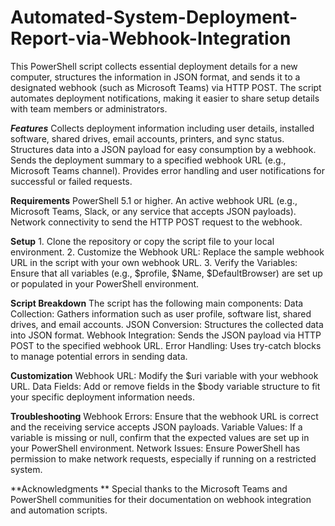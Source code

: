 # Automated-System-Deployment-Report-via-Webhook-Integration

This PowerShell script collects essential deployment details for a new computer, structures the information in JSON format, and sends it to a designated webhook (such as Microsoft Teams) via HTTP POST. 
The script automates deployment notifications, making it easier to share setup details with team members or administrators.

**_Features_**
  Collects deployment information including user details, installed software, shared drives, email accounts, printers, and sync status.
	Structures data into a JSON payload for easy consumption by a webhook.
	Sends the deployment summary to a specified webhook URL (e.g., Microsoft Teams channel).
	Provides error handling and user notifications for successful or failed requests.

**Requirements**
	PowerShell 5.1 or higher.
	An active webhook URL (e.g., Microsoft Teams, Slack, or any service that accepts JSON payloads).
	Network connectivity to send the HTTP POST request to the webhook.

**Setup**
	1.	Clone the repository or copy the script file to your local environment.
	2.	Customize the Webhook URL: Replace the sample webhook URL in the script with your own webhook URL.
	3.	Verify the Variables: Ensure that all variables (e.g., $profile, $Name, $DefaultBrowser) are set up or populated in your PowerShell environment.

**Script Breakdown**
The script has the following main components:
  Data Collection: Gathers information such as user profile, software list, shared drives, and email accounts.
  JSON Conversion: Structures the collected data into JSON format.
	Webhook Integration: Sends the JSON payload via HTTP POST to the specified webhook URL.
	Error Handling: Uses try-catch blocks to manage potential errors in sending data.

 **Customization**
	Webhook URL: Modify the $uri variable with your webhook URL.
	Data Fields: Add or remove fields in the $body variable structure to fit your specific deployment information needs.

 **Troubleshooting**
	Webhook Errors: Ensure that the webhook URL is correct and the receiving service accepts JSON payloads.
	Variable Values: If a variable is missing or null, confirm that the expected values are set up in your PowerShell environment.
	Network Issues: Ensure PowerShell has permission to make network requests, especially if running on a restricted system.

 **Acknowledgments **
Special thanks to the Microsoft Teams and PowerShell communities for their documentation on webhook integration and automation scripts.

